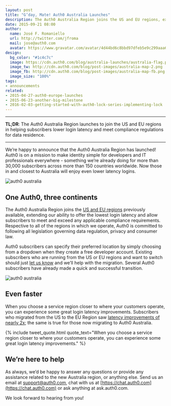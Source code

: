 ```yaml
---
layout: post
title: "G’day, Mate! Auth0 Australia Launches"
description: The Auth0 Australia Region joins the US and EU regions, extending our ability to offer the lowest login latency and allow subscribers to meet any applicable compliance requirements.
date: 2015-09-21 08:00
author:
  name: José F. Romaniello
  url: http://twitter.com/jfroma
  mail: jose@auth0.com
  avatar: https://www.gravatar.com/avatar/4d44bd6c8bbd97dfeb5e9c299aaa68c5
design:
  bg_color: "#1c4c7c"
  image: https://cdn.auth0.com/blog/australia-launches/australia-flag.png
  image_tw: http://cdn.auth0.com/blog/post-images/australia-map-2.png
  image_fb: http://cdn.auth0.com/blog/post-images/australia-map-fb.png
  image_size: "100%"
tags:
- announcements
related:
- 2015-04-27-auth0-europe-launches
- 2015-06-23-another-big-milestone
- 2016-02-03-getting-started-with-auth0-lock-series-implementing-lock
---
```


---

**TL;DR**: The Auth0 Australia Region launches to join the US and EU regions in helping subscribers lower login latency and meet compliance regulations for data residence.

---

We’re happy to announce that the Auth0 Australia Region has launched! Auth0 is on a mission to make identity simple for developers and IT professionals everywhere - something we’re already doing for more than 30,000 subscribers across more than 150 countries worldwide. Now those in and closest to Australia will enjoy even lower latency logins.

![auth0 australia](https://cdn.auth0.com/blog/australia-launches/australia-map.png)

## One Auth0, three continents

The Auth0 Australia Region joins the [US and EU regions](https://auth0.com/blog/2015/04/27/auth0-europe-launches/) previously available, extending our ability to offer the lowest login latency and allow subscribers to meet and exceed any applicable compliance requirements. Respective to all of the regions in which we operate, Auth0 is committed to following all legislation governing data regulation, privacy and consumer law.

Auth0 subscribers can specify their preferred location by simply choosing from a dropdown when they create a free developer account. Existing subscribers who are running from the US or EU regions and want to switch should just [let us know](mailto:support@auth0.com) and we’ll help with the migration. Several Auth0 subscribers have already made a quick and successful transition.

![auth0 australia](https://cdn.auth0.com/blog/australia-launches/australia-region.gif)

## Even faster

When you choose a service region closer to where your customers operate, you can experience some great login latency improvements. Subscribers who migrated from the US to the EU Region saw [latency improvements of nearly 2x](https://auth0.com/blog/2015/04/27/auth0-europe-launches/); the same is true for those now migrating to Auth0 Australia.

{% include tweet_quote.html quote_text="When you choose a service region closer to where your customers operate, you can experience some great login latency improvements." %}

## We’re here to help

As always, we’d be happy to answer any questions or provide any assistance related to the new Australia region, or anything else. Send us an email at [support@auth0.com](mailto:support@auth0.com), chat with us at [https://chat.auth0.com](https://chat.auth0.com) or ask anything at ask.auth0.com.

We look forward to hearing from you!
